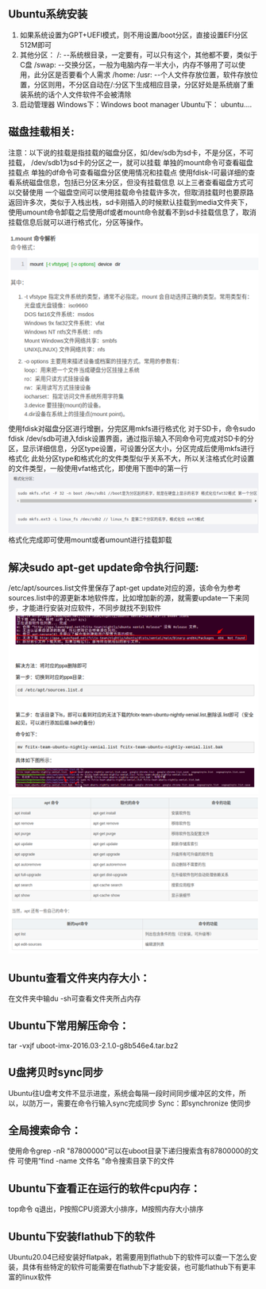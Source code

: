 ## Ubuntu系统安装
1. 如果系统设置为GPT+UEFI模式，则不用设置/boot分区，直接设置EFI分区512M即可
2. 其他分区：
/: --系统根目录，一定要有，可以只有这个，其他都不要，类似于C盘
/swap: --交换分区，一般为电脑内存一半大小，内存不够用了可以使用，此分区是否要看个人需求
/home:	/usr: --个人文件存放位置，软件存放位置，分区则用，不分区自动在/:分区下生成相应目录，分区好处是系统崩了重装系统的话个人文件软件不会被清除
3. 启动管理器
Windows下：Windows boot manager
Ubuntu下： ubuntu….

## 磁盘挂载相关:
注意：以下说的挂载是指挂载的磁盘分区，如/dev/sdb为sd卡，不是分区，不可挂载，
/dev/sdb1为sd卡的分区之一，就可以挂载
单独的mount命令可查看磁盘挂载点
单独的df命令可查看磁盘分区使用情况和挂载点
使用fdisk-l可最详细的查看系统磁盘信息，包括已分区未分区，但没有挂载信息
以上三者查看磁盘方式可以交替使用
一个磁盘空间可以使用挂载命令挂载许多次，但取消挂载时也要原路返回许多次，类似于入栈出栈，sd卡刚插入的时候默认挂载到media文件夹下，使用umount命令卸载之后使用df或者mount命令就看不到sd卡挂载信息了，取消挂载信息后就可以进行格式化，分区等操作。

![](1.png)
使用fdisk对磁盘分区进行增删，分完区用mkfs进行格式化
对于SD卡，命令sudo fdisk /dev/sdb可进入fdisk设置界面，通过指示输入不同命令可完成对SD卡的分区，显示详细信息，分区type设置，可设置分区大小，分区完成后使用mkfs进行格式化
此处分区type和格式化的文件类型似乎关系不大，所以关注格式化时设置的文件类型，一般使用vfat格式化，即使用下图中的第一行
![](2.png)
格式化完成即可使用mount或者umount进行挂载卸载

## 解决sudo apt-get update命令执行问题:
/etc/apt/sources.list文件里保存了apt-get update对应的源，该命令为参考sources.list中的源更新本地软件库，比如增加新的源，就需要update一下来同步，才能进行安装对应软件，不同步就找不到软件
![](3.png)
![](4.png)

## Ubuntu查看文件夹内存大小：
在文件夹中输du -sh可查看文件夹所占内存

## Ubuntu下常用解压命令：
tar -vxjf uboot-imx-2016.03-2.1.0-g8b546e4.tar.bz2

## U盘拷贝时sync同步
Ubuntu往U盘考文件不显示进度，系统会每隔一段时间同步缓冲区的文件，所以，以防万一，需要在命令行输入sync完成同步
Sync：即synchronize 使同步

## 全局搜索命令：
使用命令grep -nR "87800000"可以在uboot目录下递归搜索含有87800000的文件
可使用“find -name 文件名 ”命令搜索目录下的文件

## Ubuntu下查看正在运行的软件cpu内存：
top命令
q退出，P按照CPU资源大小排序，M按照内存大小排序

## Ubuntu下安装flathub下的软件
Ubuntu20.04已经安装好flatpak，若需要用到flathub下的软件可以查一下怎么安装，具体有些特定的软件可能需要在flathub下才能安装，也可能flathub下有更丰富的linux软件